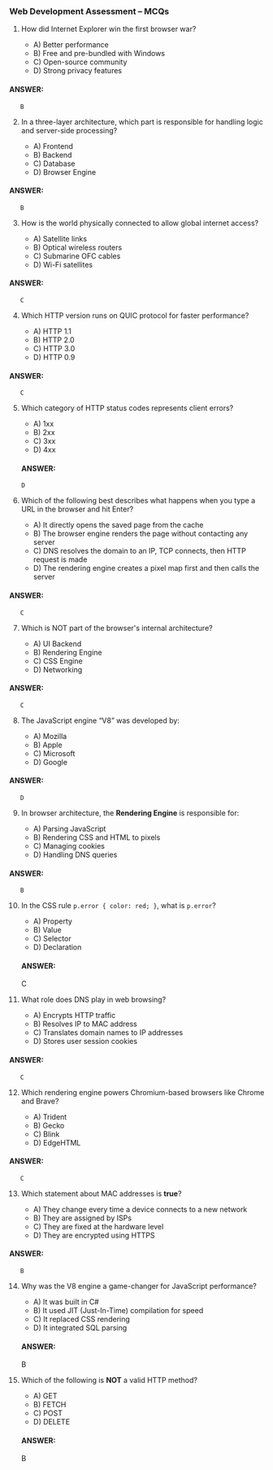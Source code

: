 ### **Web Development Assessment – MCQs**

1. How did Internet Explorer win the first browser war?

   * A) Better performance
   * B) Free and pre-bundled with Windows
   * C) Open-source community
   * D) Strong privacy features
#### ANSWER:
       B
2. In a three-layer architecture, which part is responsible for handling logic and server-side processing?

   * A) Frontend
   * B) Backend
   * C) Database
   * D) Browser Engine
#### ANSWER:
       B
3. How is the world physically connected to allow global internet access?

   * A) Satellite links
   * B) Optical wireless routers
   * C) Submarine OFC cables
   * D) Wi-Fi satellites
#### ANSWER:
       C
4. Which HTTP version runs on QUIC protocol for faster performance?

   * A) HTTP 1.1
   * B) HTTP 2.0
   * C) HTTP 3.0
   * D) HTTP 0.9
#### ANSWER:
       C
5. Which category of HTTP status codes represents client errors?

   * A) 1xx
   * B) 2xx
   * C) 3xx
   * D) 4xx
   #### ANSWER:
       D

6. Which of the following best describes what happens when you type a URL in the browser and hit Enter?

   * A) It directly opens the saved page from the cache
   * B) The browser engine renders the page without contacting any server
   * C) DNS resolves the domain to an IP, TCP connects, then HTTP request is made
   * D) The rendering engine creates a pixel map first and then calls the server
#### ANSWER:
       C
7. Which is NOT part of the browser's internal architecture?

   * A) UI Backend
   * B) Rendering Engine
   * C) CSS Engine
   * D) Networking
#### ANSWER:
       C
8. The JavaScript engine “V8” was developed by:

   * A) Mozilla
   * B) Apple
   * C) Microsoft
   * D) Google
#### ANSWER:
       D
9. In browser architecture, the **Rendering Engine** is responsible for:

   * A) Parsing JavaScript
   * B) Rendering CSS and HTML to pixels
   * C) Managing cookies
   * D) Handling DNS queries
#### ANSWER:
       B
10. In the CSS rule `p.error { color: red; }`, what is `p.error`?

    * A) Property
    * B) Value
    * C) Selector
    * D) Declaration
    #### ANSWER:
       C

11. What role does DNS play in web browsing?

    * A) Encrypts HTTP traffic
    * B) Resolves IP to MAC address
    * C) Translates domain names to IP addresses
    * D) Stores user session cookies
#### ANSWER:
       C
12. Which rendering engine powers Chromium-based browsers like Chrome and Brave?

    * A) Trident
    * B) Gecko
    * C) Blink
    * D) EdgeHTML
#### ANSWER:
       C
13. Which statement about MAC addresses is **true**?

    * A) They change every time a device connects to a new network
    * B) They are assigned by ISPs
    * C) They are fixed at the hardware level
    * D) They are encrypted using HTTPS
#### ANSWER:
       B
14. Why was the V8 engine a game-changer for JavaScript performance?

    * A) It was built in C#
    * B) It used JIT (Just-In-Time) compilation for speed
    * C) It replaced CSS rendering
    * D) It integrated SQL parsing
    #### ANSWER:
       B

15. Which of the following is **NOT** a valid HTTP method?

    * A) GET
    * B) FETCH
    * C) POST
    * D) DELETE
    #### ANSWER:
       B
